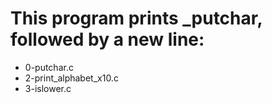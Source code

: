 # This program prints _putchar, followed by a new line:
* 0-putchar.c
* 2-print_alphabet_x10.c
* 3-islower.c
